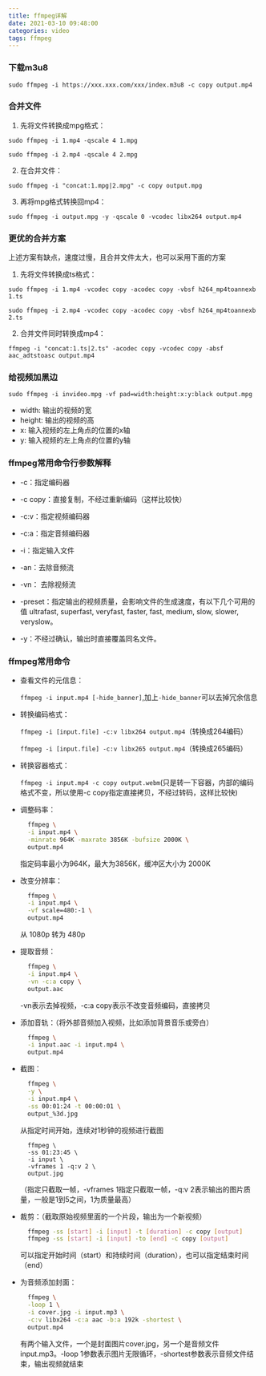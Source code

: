 ```yaml
---
title: ffmpeg详解
date: 2021-03-10 09:48:00
categories: video
tags: ffmpeg
---
```


### 下载m3u8

`sudo ffmpeg -i https://xxx.xxx.com/xxx/index.m3u8 -c copy output.mp4`

### 合并文件

  1. 先将文件转换成mpg格式：

  `sudo ffmpeg -i 1.mp4 -qscale 4 1.mpg`

  `sudo ffmpeg -i 2.mp4 -qscale 4 2.mpg`

  2. 在合并文件：

  `sudo ffmpeg -i "concat:1.mpg|2.mpg" -c copy output.mpg`

  3. 再将mpg格式转换回mp4：

  `sudo ffmpeg -i output.mpg -y -qscale 0 -vcodec libx264 output.mp4`

### 更优的合并方案

  上述方案有缺点，速度过慢，且合并文件太大，也可以采用下面的方案

  1. 先将文件转换成ts格式：

  `sudo ffmpeg -i 1.mp4 -vcodec copy -acodec copy -vbsf h264_mp4toannexb 1.ts`

  `sudo ffmpeg -i 2.mp4 -vcodec copy -acodec copy -vbsf h264_mp4toannexb 2.ts`

  2. 合并文件同时转换成mp4：

  `ffmpeg -i "concat:1.ts|2.ts" -acodec copy -vcodec copy -absf aac_adtstoasc output.mp4`

### 给视频加黑边

`sudo ffmpeg -i invideo.mpg -vf pad=width:height:x:y:black output.mpg`

- width: 输出的视频的宽
- height: 输出的视频的高
- x: 输入视频的左上角点的位置的x轴
- y: 输入视频的左上角点的位置的y轴

### ffmpeg常用命令行参数解释

- -c：指定编码器

- -c copy：直接复制，不经过重新编码（这样比较快）

- -c:v：指定视频编码器

- -c:a：指定音频编码器

- -i：指定输入文件

- -an：去除音频流

- -vn： 去除视频流

- -preset：指定输出的视频质量，会影响文件的生成速度，有以下几个可用的值 ultrafast, superfast, 
veryfast, faster, fast, medium, slow, slower, veryslow。
- -y：不经过确认，输出时直接覆盖同名文件。

### ffmpeg常用命令

- 查看文件的元信息：

  `ffmpeg -i input.mp4 [-hide_banner]`,加上`-hide_banner`可以去掉冗余信息

- 转换编码格式：
  
  `ffmpeg -i [input.file] -c:v libx264 output.mp4`（转换成264编码）

  `ffmpeg -i [input.file] -c:v libx265 output.mp4`（转换成265编码）
- 转换容器格式：

  `ffmpeg -i input.mp4 -c copy output.webm`(只是转一下容器，内部的编码格式不变，所以使用-c copy指定直接拷贝，不经过转码，这样比较快)

- 调整码率：

  ```bash
    ffmpeg \
    -i input.mp4 \
    -minrate 964K -maxrate 3856K -bufsize 2000K \
    output.mp4
  ```
  指定码率最小为964K，最大为3856K，缓冲区大小为 2000K

- 改变分辨率：

  ```bash
    ffmpeg \
    -i input.mp4 \
    -vf scale=480:-1 \
    output.mp4
  ```
  从 1080p 转为 480p

- 提取音频：

  ```bash
    ffmpeg \
    -i input.mp4 \
    -vn -c:a copy \
    output.aac
  ```
  -vn表示去掉视频，-c:a copy表示不改变音频编码，直接拷贝

- 添加音轨：（将外部音频加入视频，比如添加背景音乐或旁白）

  ```bash
    ffmpeg \
    -i input.aac -i input.mp4 \
    output.mp4
  ```

- 截图：

  ```bash
    ffmpeg \
    -y \
    -i input.mp4 \
    -ss 00:01:24 -t 00:00:01 \
    output_%3d.jpg
  ```
  从指定时间开始，连续对1秒钟的视频进行截图

  ```
    ffmpeg \
    -ss 01:23:45 \
    -i input \
    -vframes 1 -q:v 2 \
    output.jpg
  ```
  （指定只截取一帧，-vframes 1指定只截取一帧，-q:v 2表示输出的图片质量，一般是1到5之间，1为质量最高）

- 裁剪：（截取原始视频里面的一个片段，输出为一个新视频）

  ```bash
    ffmpeg -ss [start] -i [input] -t [duration] -c copy [output]
    ffmpeg -ss [start] -i [input] -to [end] -c copy [output]
  ```
  可以指定开始时间（start）和持续时间（duration），也可以指定结束时间（end）

- 为音频添加封面：

  ```bash
    ffmpeg \
    -loop 1 \
    -i cover.jpg -i input.mp3 \
    -c:v libx264 -c:a aac -b:a 192k -shortest \
    output.mp4
  ```
  有两个输入文件，一个是封面图片cover.jpg，另一个是音频文件input.mp3。-loop 1参数表示图片无限循环，-shortest参数表示音频文件结束，输出视频就结束